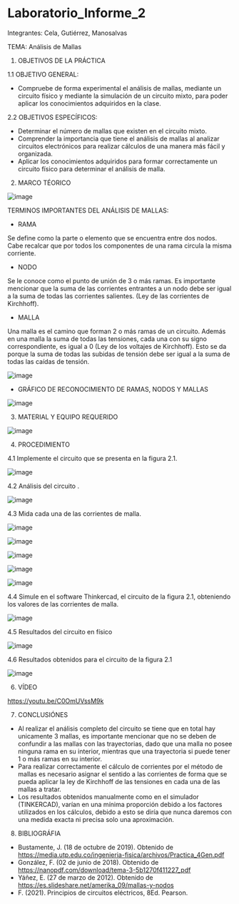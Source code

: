 # Laboratorio_Informe_2
Integrantes: Cela, Gutiérrez, Manosalvas  

TEMA: Análisis de Mallas

1. OBJETIVOS DE LA PRÁCTICA 

1.1 OBJETIVO GENERAL:

- Compruebe de forma experimental el análisis de mallas, mediante un circuito físico y mediante la simulación de un circuito mixto, para poder aplicar los conocimientos adquiridos en la clase.

2.2 OBJETIVOS ESPECÍFICOS:

- Determinar el número de mallas que existen en el circuito mixto.
-  Comprender la importancia que tiene el análisis de mallas al analizar circuitos electrónicos para realizar cálculos de una manera más fácil y organizada.
-  Aplicar los conocimientos adquiridos para formar correctamente un circuito físico para determinar el análisis de malla.

2. MARCO TÉORICO 

![image](https://user-images.githubusercontent.com/105887502/170504834-a4b85652-abe4-45ff-a63d-afb1d9e8be1d.png)

TERMINOS IMPORTANTES DEL ANÁLISIS DE MALLAS:

- RAMA

Se define como la parte o elemento que se encuentra entre dos nodos. Cabe recalcar que por todos los componentes de una rama circula la misma corriente.

- NODO

Se le conoce como el punto de unión de 3 o más ramas. Es importante mencionar que la suma de las corrientes entrantes a un nodo debe ser igual a la suma de todas las corrientes salientes. (Ley de las corrientes de Kirchhoff).

- MALLA

Una malla es el camino que forman 2 o más ramas de un circuito. Además en una malla la suma de todas las tensiones, cada una con su signo correspondiente, es igual a 0 (Ley de los voltajes de Kirchhoff). Esto se da porque la suma de todas las subidas de tensión debe ser igual a la suma de todas las caídas de tensión.

![image](https://user-images.githubusercontent.com/105887502/170505306-bf9e5589-2b6b-40ea-bf56-d9ea88d9dcff.png)

- GRÁFICO DE RECONOCIMIENTO DE RAMAS, NODOS Y MALLAS

![image](https://user-images.githubusercontent.com/105887502/170505429-2a17d173-a38c-4287-9d29-84b5e563b278.png)

3. MATERIAL Y EQUIPO REQUERIDO

![image](https://user-images.githubusercontent.com/105887502/170506148-2a2c237f-745c-4c31-91c6-2b4f32f08e5e.png)

4. PROCEDIMIENTO

4.1 Implemente el circuito que se presenta en la figura 2.1.

![image](https://user-images.githubusercontent.com/105887502/170507192-b9ff8c89-ac26-41ba-acb0-c5b8bc6a6127.png)

4.2 Análisis del circuito .

![image](https://user-images.githubusercontent.com/105887502/171803816-902ccf16-c96c-4c27-9ead-0a1174830834.png)

4.3 Mida cada una de las corrientes de malla.

![image](https://user-images.githubusercontent.com/105887502/171022487-497130fc-2ed5-4ca8-ae22-95bb80180fcf.png)

![image](https://user-images.githubusercontent.com/105887502/171022509-d290b5e2-ca37-400e-9e25-39ec00bae617.png)

![image](https://user-images.githubusercontent.com/105887502/171022551-abfb0c5d-e107-41e0-90b9-8a12806c733e.png)

![image](https://user-images.githubusercontent.com/105887502/171022616-c2b9e1c3-58a1-4bf7-ac04-76d96f7bec25.png)

![image](https://user-images.githubusercontent.com/105887502/171022690-34846fc2-74ec-4841-a472-71fb3752e86f.png)


4.4 Simule en el software Thinkercad, el circuito de la figura 2.1, obteniendo los valores de las corrientes de malla.

![image](https://user-images.githubusercontent.com/105887502/171918858-1948a0d2-c6ce-4ba3-b10b-cc6798a3f81a.png)

4.5  Resultados del circuito en físico

![image](https://user-images.githubusercontent.com/105887502/171918488-2309d496-dde2-40f0-894f-41e947160dcd.png)

4.6  Resultados obtenidos para el circuito de la figura 2.1

![image](https://user-images.githubusercontent.com/105887502/171918523-06a8d995-3cf2-4bdb-8ff9-b2ca16620b11.png)

6. VÍDEO

https://youtu.be/C0OmUVssM9k

7. CONCLUSIÓNES 

- Al realizar el análisis completo del circuito se tiene que en total hay unicamente 3 mallas, es importante mencionar que no se deben de confundir a las mallas con las trayectorias, dado que una malla no posee ninguna rama en su interior, mientras que una trayectoria si puede tener 1 o más ramas en su interior.
- Para realizar correctamente el cálculo de corrientes por el método de mallas es necesario asignar el sentido a las corrientes de forma que se pueda aplicar la ley de Kirchhoff de las tensiones en cada una de las mallas a tratar.
- Los resultados obtenidos manualmente como en el simulador (TINKERCAD), varían en una mínima proporción debido a los factores utilizados en los cálculos, debido a esto se diría que nunca daremos con una medida exacta ni precisa solo una aproximación.


8. BIBLIOGRÁFIA 

- Bustamente, J. (18 de octubre de 2019). Obtenido de https://media.utp.edu.co/ingenieria-fisica/archivos/Practica_4Gen.pdf
-  González, F. (02 de junio de 2018). Obtenido de https://nanopdf.com/download/tema-3-5b1270f411227_pdf
-  Yáñez, E. (27 de marzo de 2012). Obtenido de https://es.slideshare.net/amerika_09/mallas-y-nodos
-  F. (2021). Principios de circuitos eléctricos, 8Ed. Pearson.






